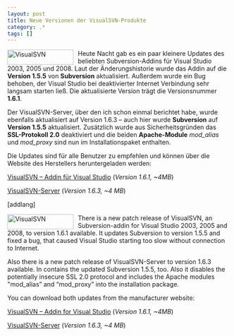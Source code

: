 ```yaml
---
layout: post
title: Neue Versionen der VisualSVN-Produkte
category: .*
tags: []
---
```

<p><img title="VisualSVN" style="border-top-width: 0px; display: inline; border-left-width: 0px; border-bottom-width: 0px; margin: 0px 10px 0px 0px; border-right-width: 0px" height="34" alt="VisualSVN" src="http://anheledirwp.blob.core.windows.net/wordpress/2009/01/VisualSVN_3.gif" width="150" align="left" border="0" /> Heute Nacht gab es ein paar kleinere Updates des beliebten Subversion-Addins für Visual Studio 2003, 2005 und 2008. Laut der Änderungshistorie wurde das Addin auf die <strong>Version 1.5.5</strong> von <strong>Subversion</strong> aktualisiert. Außerdem wurde ein Bug behoben, der Visual Studio bei deaktivierter Internet Verbindung sehr langsam starten ließ. Die aktualisierte Version trägt die Versionsnummer <strong>1.6.1</strong>.</p>  <p>Der VisualSVN-Server, über den ich schon einmal berichtet habe, wurde ebenfalls aktualisiert auf Version 1.6.3 – auch hier wurde <strong>Subversion</strong> auf <strong>Version 1.5.5</strong> aktualisiert. Zusätzlich wurde aus Sicherheitsgründen das <strong>SSL-Protokoll 2.0</strong> deaktiviert und die beiden <strong>Apache-Module</strong> <em>mod_alias</em> und <em>mod_proxy</em> sind nun im Installationspaket enthalten.</p>  <p>Die Updates sind für alle Benutzer zu empfehlen und können über die Website des Herstellers heruntergeladen werden:</p>  <p><a href="http://www.visualsvn.com/visualsvn/download/" target="_blank">VisualSVN – Addin für Visual Studio</a> (<em>Version 1.6.1, ~4MB</em>)</p>  <p><a href="http://www.visualsvn.com/server/download/" target="_blank">VisualSVN-Server</a> (<em>Version 1.6.3, ~4 MB</em>)</p> [addlang]   <p><img title="VisualSVN" style="border-top-width: 0px; display: inline; border-left-width: 0px; border-bottom-width: 0px; margin: 0px 10px 0px 0px; border-right-width: 0px" height="34" alt="VisualSVN" src="http://anheledirwp.blob.core.windows.net/wordpress/2009/01/VisualSVN_4.gif" width="150" align="left" border="0" />There is a new patch release of VisualSVN, an Subversion-addin for Visual Studio 2003, 2005 and 2008, to version 1.6.1 available. It updates Subversion to version 1.5.5 and fixed a bug, that caused Visual Studio starting too slow without connection to Internet.</p>  <p>Also there is a new patch release of VisualSVN-Server to version 1.6.3 available. In contains the updated Subversion 1.5.5, too. Also it disables the potentially insecure SSL 2.0 protocol and includes the Apache modules &quot;mod_alias” and “mod_proxy” into the installation package.</p>  <p>You can download both updates from the manufacturer website:</p>  <p><a href="http://www.visualsvn.com/visualsvn/download/" target="_blank">VisualSVN – Addin for Visual Studio</a> (<em>Version 1.6.1, ~4MB</em>)</p>  <p><a href="http://www.visualsvn.com/server/download/" target="_blank">VisualSVN-Server</a> (<em>Version 1.6.3, ~4 MB</em>)</p>
